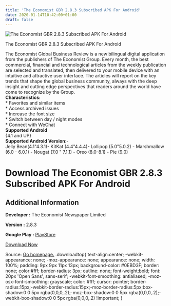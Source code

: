 ```yaml
---
title: 'The Economist GBR 2.8.3 Subscribed APK For Android'
date: 2020-01-14T10:42:00+01:00
draft: false
---
```


![The Economist GBR 2.8.3 Subscribed APK For Android](https://i1.wp.com/apkhome.net/wp-content/uploads/2020/01/The-Economist-GBR-2.8.3-Subscribed.png "The Economist GBR 2.8.3 Subscribed APK For Android")

  

The Economist GBR 2.8.3 Subscribed APK For Android

The Economist Global Business Review is a new bilingual digital application from the publishers of The Economist Group. Every month, the best commercial, financial and technological articles from the weekly publication are selected and translated, then delivered to your mobile device with an intuitive and attractive user interface. The articles will report on the key trends that shape the global business community, always with the deep insight and cutting edge perspectives that readers around the world have come to recognize by the Group.  
**Characteristics:**  
\* Favorites and similar items  
\* Access archived issues  
\* Increase the font size  
\* Switch between day / night modes  
\* Connect with WeChat  
**Supported Android**  
{4.1 and UP}  
**Supported Android Version**:-  
Jelly Bean(4.1"4.3.1)- KitKat (4.4"4.4.4)- Lollipop (5.0"5.0.2) - Marshmallow (6.0 - 6.0.1) - Nougat (7.0 " 7.1.1) - Oreo (8.0-8.1) - Pie (9.0)

Download The Economist GBR 2.8.3 Subscribed APK For Android
===========================================================

Additional Information
----------------------

**Developer :** The Economist Newspaper Limited

**Version :** 2.8.3

**Google Play :** [PlayStore](https://play.google.com/store/apps/details?id=com.economist.hummingbird)

  

[Download Now](https://store4app.co/post/the-economist-gbr-2-8-3-subscribed-apk-for-android_1578847559)

  
Source: [Go homepage.](https://store4app.co/post/the-economist-gbr-2-8-3-subscribed-apk-for-android_1578847559) .downloadtop{ text-align:center; -webkit-appearance: none; -moz-appearance: none; appearance: none; width: 100%; padding: 9px 9px 11px 13px; background-color: #0EBD3F; border: none; color:#fff; border-radius: 3px; outline: none; font-weight;bold; font: 20px 'Open Sans', sans-serif; -webkit-font-smoothing: antialiased; -moz-osx-font-smoothing: grayscale; color: #fff; cursor: pointer; border-radius:15px;-webkit-border-radius:15px;-moz-border-radius:5px;box-shadow:0 0 5px rgba(0,0,0,.2);-moz-box-shadow:0 0 5px rgba(0,0,0,.2);-webkit-box-shadow:0 0 5px rgba(0,0,0,.2) !important; }
